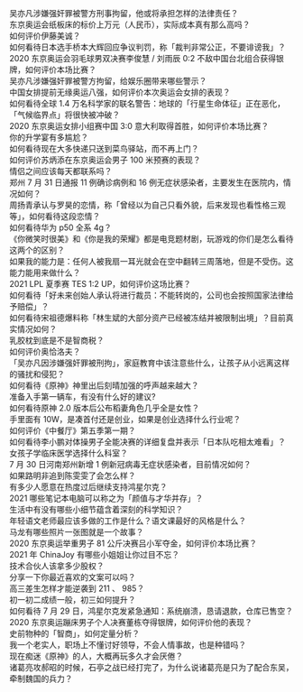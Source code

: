 吴亦凡涉嫌强奸罪被警方刑事拘留，他或将承担怎样的法律责任？  
东京奥运会纸板床的标价上万元（人民币），实际成本真有那么高吗？  
如何评价伊藤美诚？  
如何看待日本选手桥本大辉回应争议判罚，称「裁判非常公正，不要诽谤我」？  
2020 东京奥运会羽毛球男双决赛李俊慧 / 刘雨辰 0:2 不敌中国台北组合获得银牌，如何评价本场比赛？  
吴亦凡涉嫌强奸罪被警方拘留，给娱乐圈带来哪些警示？  
中国女排提前无缘奥运八强，如何评价本次奥运会女排的表现？  
如何看待全球 1.4 万名科学家的联名警告：地球的「行星生命体征」正在恶化，「气候临界点」将很快被冲破？  
2020 东京奥运女排小组赛中国 3:0 意大利取得首胜，如何评价本场比赛？  
你的升学宴有多尴尬？  
如何看待现在大多快递只送到菜鸟驿站，而不再上门？  
如何评价苏炳添在东京奥运会男子 100 米预赛的表现？  
情侣之间应该每天都联系吗？  
郑州 7 月 31 日通报 11 例确诊病例和 16 例无症状感染者，主要发生在医院内，情况如何？  
周扬青承认与罗昊的恋情，称「曾经以为自己只看外貌，后来发现也看性格三观等」，如何看待这段恋情？  
如何看待华为 p50 全系 4g？  
《你微笑时很美》和《你是我的荣耀》都是电竞题材剧，玩游戏的你们是怎么看待这两个的区别？  
如果我的能力是：任何人被我扇一耳光就会在空中翻转三周落地，但是不受伤。这能力能用来做什么？  
2021 LPL 夏季赛 TES 1:2 UP，如何评价这场比赛？  
如何看待「好未来创始人承认将进行裁员：不能转岗的，公司也会按照国家法律给予赔偿」？  
如何看待宋祖德爆料称「林生斌的大部分资产已经被冻结并被限制出境」？目前真实情况如何？  
乳胶枕到底是不是智商税？  
如何评价奥恰洛夫？  
「吴亦凡因涉嫌强奸罪被刑拘」，家庭教育中该注意些什么，让孩子从小远离这样的骚扰和侵犯？  
如何看待《原神》神里出后刻晴加强的呼声越来越大？  
准备入手第一辆车，有没有什么好的建议?  
如何看待原神 2.0 版本后公布稻妻角色几乎全是女性？  
手里面有 10W，是凑首付还是创业，如果是创业选择什么行业呢？  
如何评价《中餐厅》第五季第一期？  
如何看待李小鹏对体操男子全能决赛的详细复盘并表示「日本队吃相太难看」？  
女孩子学临床医学选择什么科室？  
7 月 30 日河南郑州新增 1 例新冠病毒无症状感染者，目前情况如何？  
如果路明非追到陈雯雯了会怎么样？  
有多少人愿意在热度过后继续支持鸿星尔克？  
2021 哪些笔记本电脑可以称之为「颜值与才华并存」？  
生活中有没有哪些小细节蕴含着深刻的科学知识？  
年轻语文老师最应该多做的工作是什么？语文课最好的风格是什么？  
马龙有哪些照片一张图就是一个故事？  
2020 东京奥运举重男子 81 公斤决赛吕小军夺金，如何评价本场比赛？  
2021 年 ChinaJoy 有哪些小姐姐让你过目不忘？  
技术合伙人该拿多少股权？  
分享一下你最近喜欢的文案可以吗？  
高三差生怎样才能逆袭到 211 、 985？  
初一初二成绩一般，初三如何提升？  
如何看待 7 月 29 日，鸿星尔克发紧急通知：系统崩溃，恳请退款，仓库已售空？  
2020 东京奥运蹦床男子个人决赛董栋夺得银牌，如何评价他的表现？  
史前物种的「智商」，如何定量分析？  
我一个老实人，职场上不懂讨好领导，不会人情事故，也是种错吗？  
现在痴迷《原神》的人，大概再玩多久才会厌倦？  
诸葛亮攻郝昭的时候，石亭之战已经打完了，为什么说诸葛亮是只为了配合东吴，牵制魏国的兵力？  
